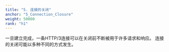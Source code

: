 ```yaml
---
title: "5. 连接的关闭"
anchor: "5_Connection_Closure"
weight: 50000
rank: "h1"
---
```


一旦建立完成，一条HTTP/3连接可以在关闭前不断被用于许多请求和响应。
连接的关闭可能以多种不同的方式发生。
